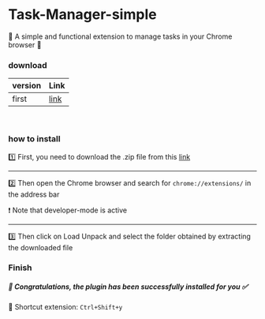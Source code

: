# Task-Manager-simple

🔔 A simple and functional extension to manage tasks in your Chrome browser 💫
<br>

### download 
| version    | Link |
| -------- | ------- |
| first  |  [link](https://s32.picofile.com/file/8478230318/tasklist.zip.html)   | 

<br>

### how to install

1️⃣ First, you need to download the .zip file from this [link](https://s32.picofile.com/file/8478230318/tasklist.zip.html)

<hr>

2️⃣ Then open the Chrome browser and search for `chrome://extensions/` in the address bar

❗ Note that developer-mode is active

<hr>

3️⃣ Then click on Load Unpack and select the folder obtained by extracting the downloaded file


### Finish

##### 🥳 Congratulations, the plugin has been successfully installed for you ✅


💯 Shortcut extension: `Ctrl+Shift+y`
